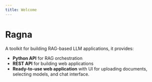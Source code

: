 ```yaml
---
title: Welcome
---
```


# Ragna

A toolkit for building RAG-based LLM applications, it provides:

- **Python API** for RAG orchestration
- **REST API** for building web applications
- **Ready-to-use web application** with UI for uploading documents, selecting models,
  and chat interface.

<!-- TODO:
- Update description
- Link to relevant sections of the docs
-->
